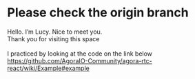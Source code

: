 
# Please check the origin branch

Hello. I’m Lucy. Nice to meet you. <br />
Thank you for visiting this space <br />
<br />
I practiced by looking at the code on the link below <br />
https://github.com/AgoraIO-Community/agora-rtc-react/wiki/Example#example
<br />
